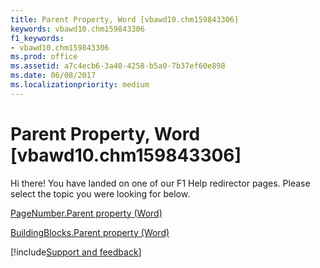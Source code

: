 ```yaml
---
title: Parent Property, Word [vbawd10.chm159843306]
keywords: vbawd10.chm159843306
f1_keywords:
- vbawd10.chm159843306
ms.prod: office
ms.assetid: a7c4ecb6-3a40-4258-b5a0-7b37ef60e898
ms.date: 06/08/2017
ms.localizationpriority: medium
---
```



# Parent Property, Word [vbawd10.chm159843306]

Hi there! You have landed on one of our F1 Help redirector pages. Please select the topic you were looking for below.

[PageNumber.Parent property (Word)](https://msdn.microsoft.com/library/8edfbfc0-6755-fa3b-8f0d-1790f317001c%28Office.15%29.aspx)

[BuildingBlocks.Parent property (Word)](https://msdn.microsoft.com/library/c00fe7c8-4ad3-b447-e4cb-fd21e56fefda%28Office.15%29.aspx)

[!include[Support and feedback](~/includes/feedback-boilerplate.md)]